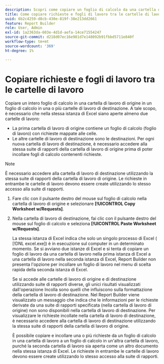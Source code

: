 ```yaml
---
description: Scopri come copiare un foglio di calcolo da una cartella di lavoro di origine a una o più cartelle di lavoro di destinazione.
title: Come copiare richieste e fogli di lavoro tra le cartelle di lavoro
uuid: 6b2c4259-d8cb-430e-819f-38e213dd2661
feature: Report Builder
role: User, Admin
exl-id: 1a2363da-603e-4d1d-aefa-14ce71554247
source-git-commit: d218d07ec16e981d7e148092b91fbbd5711e840f
workflow-type: tm+mt
source-wordcount: '369'
ht-degree: 1%

---
```


# Copiare richieste e fogli di lavoro tra le cartelle di lavoro

Copiare un intero foglio di calcolo in una cartella di lavoro di origine in un foglio di calcolo in una o più cartelle di lavoro di destinazione. A tale scopo, è necessario che nella stessa istanza di Excel siano aperte almeno due cartelle di lavoro:
* La prima cartella di lavoro di origine contiene un foglio di calcolo (foglio di lavoro) con richieste mappate alle celle.
* Le altre cartelle di lavoro di destinazione sono le destinazioni. Per ogni nuova cartella di lavoro di destinazione, è necessario accedere alla stessa suite di rapporti della cartella di lavoro di origine prima di poter incollare fogli di calcolo contenenti richieste.

>[!NOTE]
>
>È necessario accedere alla cartella di lavoro di destinazione utilizzando la stessa suite di rapporti della cartella di lavoro di origine. Le richieste in entrambe le cartelle di lavoro devono essere create utilizzando lo stesso accesso alla suite di rapporti.

1. Fare clic con il pulsante destro del mouse sul foglio di calcolo nella cartella di lavoro di origine e selezionare **[!UICONTROL Copy Worksheet w/Requests]**.
1. Nella cartella di lavoro di destinazione, fai clic con il pulsante destro del mouse sul foglio di calcolo e seleziona **[!UICONTROL Paste Worksheet w/Requests]**.

   La stessa istanza di Excel indica che solo un singolo processo di Excel ( [!DNL excel.exe]) è in esecuzione sul computer in un determinato momento. Se si avviano due istanze di Excel e si tenta di copiare un foglio di lavoro da una cartella di lavoro nella prima istanza di Excel a una cartella di lavoro nella seconda istanza di Excel, Report Builder non presenta l&#39;opzione per incollare un foglio di lavoro nel menu di scelta rapida della seconda istanza di Excel.

   Se si accede alle cartelle di lavoro di origine e di destinazione utilizzando suite di rapporti diverse, gli unici risultati visualizzati dall&#39;operazione Incolla sono quelli che influiscono sulla formattazione della cartella di lavoro di destinazione. Nel Report Builder viene visualizzato un messaggio che indica che le informazioni per le richieste derivate da una suite di rapporti specificata (nella cartella di lavoro di origine) non sono disponibili nella cartella di lavoro di destinazione. Per visualizzare le richieste incollate nella cartella di lavoro di destinazione, è necessario accedere alla cartella di lavoro di destinazione utilizzando la stessa suite di rapporti della cartella di lavoro di origine.

   È possibile copiare e incollare una o più richieste da un foglio di calcolo in una cartella di lavoro a un foglio di calcolo in un&#39;altra cartella di lavoro, purché la seconda cartella di lavoro sia aperta come un altro documento nella stessa istanza di Excel. Le richieste in entrambe le cartelle di lavoro devono essere create utilizzando lo stesso accesso alla suite di rapporti.
